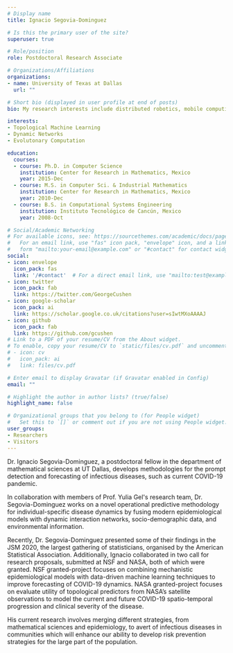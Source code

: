```yaml
---
# Display name
title: Ignacio Segovia-Dominguez

# Is this the primary user of the site?
superuser: true

# Role/position
role: Postdoctoral Research Associate

# Organizations/Affiliations
organizations:
- name: University of Texas at Dallas
  url: ""

# Short bio (displayed in user profile at end of posts)
bio: My research interests include distributed robotics, mobile computing and programmable matter.

interests:
- Topological Machine Learning
- Dynamic Networks
- Evolutonary Computation

education:
  courses:
  - course: Ph.D. in Computer Science
    institution: Center for Research in Mathematics, Mexico
    year: 2015-Dec
  - course: M.S. in Computer Sci. & Industrial Mathematics
    institution: Center for Research in Mathematics, Mexico
    year: 2010-Dec
  - course: B.S. in Computational Systems Engineering
    institution: Instituto Tecnológico de Cancún, Mexico
    year: 2008-Oct

# Social/Academic Networking
# For available icons, see: https://sourcethemes.com/academic/docs/page-builder/#icons
#   For an email link, use "fas" icon pack, "envelope" icon, and a link in the
#   form "mailto:your-email@example.com" or "#contact" for contact widget.
social:
- icon: envelope
  icon_pack: fas
  link: '/#contact'  # For a direct email link, use "mailto:test@example.org".
- icon: twitter
  icon_pack: fab
  link: https://twitter.com/GeorgeCushen
- icon: google-scholar
  icon_pack: ai
  link: https://scholar.google.co.uk/citations?user=sIwtMXoAAAAJ
- icon: github
  icon_pack: fab
  link: https://github.com/gcushen
# Link to a PDF of your resume/CV from the About widget.
# To enable, copy your resume/CV to `static/files/cv.pdf` and uncomment the lines below.
# - icon: cv
#   icon_pack: ai
#   link: files/cv.pdf

# Enter email to display Gravatar (if Gravatar enabled in Config)
email: ""

# Highlight the author in author lists? (true/false)
highlight_name: false

# Organizational groups that you belong to (for People widget)
#   Set this to `[]` or comment out if you are not using People widget.
user_groups:
- Researchers
- Visitors
---
```


Dr. Ignacio Segovia-Dominguez, a postdoctoral fellow in the department of mathematical sciences at UT Dallas, develops methodologies for the prompt detection and forecasting of infectious diseases, such as current COVID-19 pandemic.

In collaboration with members of Prof. Yulia Gel's research team, Dr. Segovia-Dominguez works on a novel operational predictive methodology for individual-specific disease dynamics by fusing modern epidemiological models with dynamic interaction networks, socio-demographic data, and environmental information. 

Recently, Dr. Segovia-Dominguez presented some of their findings in the JSM 2020, the largest gathering of statisticians, organised by the American Statistical Association. Additionally, Ignacio collaborated in two call for research proposals, submitted at NSF and NASA, both of which were granted. NSF granted-project focuses on combining mechanistic epidemiological models with data-driven machine learning techniques to improve forecasting of COVID-19 dynamics. NASA granted-project focuses on evaluate utility of topological predictors from NASA’s satellite observations to model the current and future COVID-19 spatio-temporal progression and clinical severity of the disease.

His current research involves merging different strategies, from mathematical sciences and epidemiology, to avert of infectious diseases in communities which will enhance our ability to develop risk prevention strategies for the large part of the population. 

